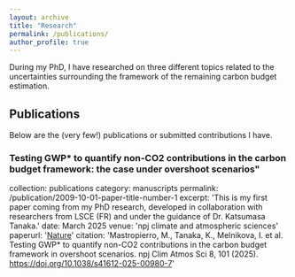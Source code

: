 ```yaml
---
layout: archive
title: "Research"
permalink: /publications/
author_profile: true
---
```


During my PhD, I have researched on three different topics related to the uncertainties surrounding the framework of the remaining carbon budget estimation. 


## Publications
Below are the (very few!) publications or submitted contributions I have.

### Testing GWP* to quantify non-CO2 contributions in the carbon budget framework: the case under overshoot scenarios"
collection: publications
category: manuscripts
permalink: /publication/2009-10-01-paper-title-number-1
excerpt: 'This is my first paper coming from my PhD research, developed in collaboration with researchers from LSCE (FR) and under the guidance of Dr. Katsumasa Tanaka.'
date: March 2025
venue: 'npj climate and atmospheric sciences'
paperurl: '[Nature]([https://www.researchsquare.com/article/rs-3206717/v1](https://www.nature.com/articles/s41612-025-00980-7))'
citation: 'Mastropierro, M., Tanaka, K., Melnikova, I. et al. Testing GWP* to quantify non-CO2 contributions in the carbon budget framework in overshoot scenarios. npj Clim Atmos Sci 8, 101 (2025). https://doi.org/10.1038/s41612-025-00980-7'


